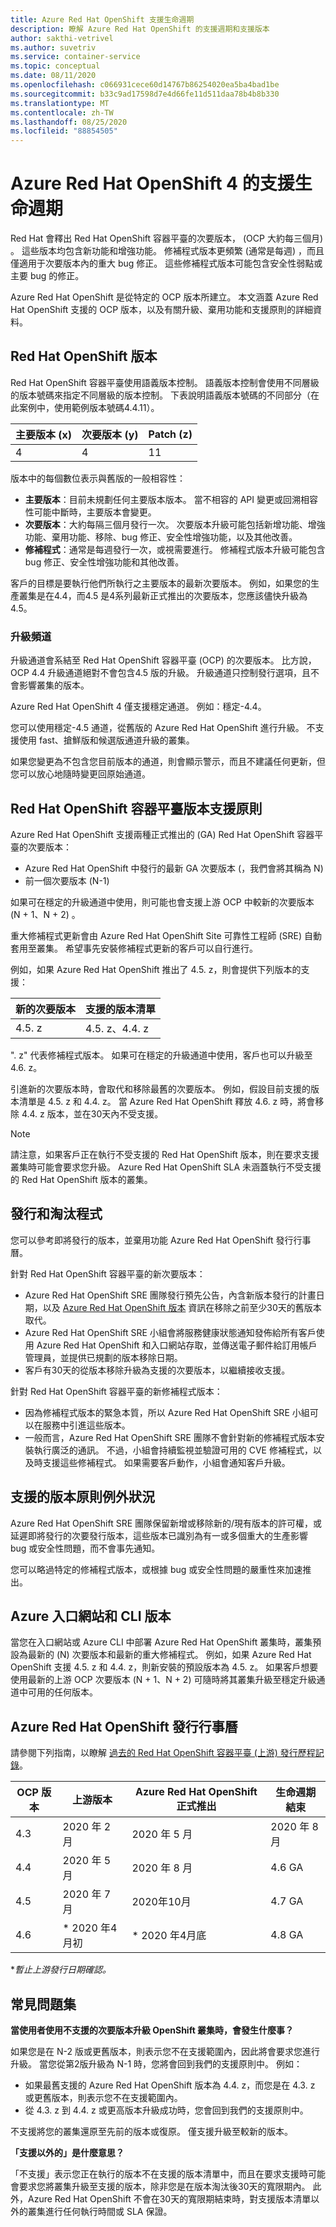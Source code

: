 ```yaml
---
title: Azure Red Hat OpenShift 支援生命週期
description: 瞭解 Azure Red Hat OpenShift 的支援週期和支援版本
author: sakthi-vetrivel
ms.author: suvetriv
ms.service: container-service
ms.topic: conceptual
ms.date: 08/11/2020
ms.openlocfilehash: c066931cece60d14767b86254020ea5ba4bad1be
ms.sourcegitcommit: b33c9ad17598d7e4d66fe11d511daa78b4b8b330
ms.translationtype: MT
ms.contentlocale: zh-TW
ms.lasthandoff: 08/25/2020
ms.locfileid: "88854505"
---
```

# <a name="support-lifecycle-for-azure-red-hat-openshift-4"></a>Azure Red Hat OpenShift 4 的支援生命週期

Red Hat 會釋出 Red Hat OpenShift 容器平臺的次要版本， (OCP 大約每三個月) 。 這些版本均包含新功能和增強功能。 修補程式版本更頻繁 (通常是每週) ，而且僅適用于次要版本內的重大 bug 修正。 這些修補程式版本可能包含安全性弱點或主要 bug 的修正。

Azure Red Hat OpenShift 是從特定的 OCP 版本所建立。 本文涵蓋 Azure Red Hat OpenShift 支援的 OCP 版本，以及有關升級、棄用功能和支援原則的詳細資料。

## <a name="red-hat-openshift-versions"></a>Red Hat OpenShift 版本

Red Hat OpenShift 容器平臺使用語義版本控制。 語義版本控制會使用不同層級的版本號碼來指定不同層級的版本控制。 下表說明語義版本號碼的不同部分（在此案例中，使用範例版本號碼4.4.11）。

|主要版本 (x) |次要版本 (y) |Patch (z) |
|-|-|-|
|4|4|11|

版本中的每個數位表示與舊版的一般相容性：

* **主要版本**：目前未規劃任何主要版本版本。 當不相容的 API 變更或回溯相容性可能中斷時，主要版本會變更。
* **次要版本**：大約每隔三個月發行一次。 次要版本升級可能包括新增功能、增強功能、棄用功能、移除、bug 修正、安全性增強功能，以及其他改善。
* **修補程式**：通常是每週發行一次，或視需要進行。 修補程式版本升級可能包含 bug 修正、安全性增強功能和其他改善。

客戶的目標是要執行他們所執行之主要版本的最新次要版本。 例如，如果您的生產叢集是在4.4，而4.5 是4系列最新正式推出的次要版本，您應該儘快升級為4.5。

### <a name="upgrade-channels"></a>升級頻道

升級通道會系結至 Red Hat OpenShift 容器平臺 (OCP) 的次要版本。 比方說，OCP 4.4 升級通道絕對不會包含4.5 版的升級。 升級通道只控制發行選項，且不會影響叢集的版本。

Azure Red Hat OpenShift 4 僅支援穩定通道。 例如：穩定-4.4。

您可以使用穩定-4.5 通道，從舊版的 Azure Red Hat OpenShift 進行升級。 不支援使用 fast、搶鮮版和候選版通道升級的叢集。

如果您變更為不包含您目前版本的通道，則會顯示警示，而且不建議任何更新，但您可以放心地隨時變更回原始通道。

## <a name="red-hat-openshift-container-platform-version-support-policy"></a>Red Hat OpenShift 容器平臺版本支援原則

Azure Red Hat OpenShift 支援兩種正式推出的 (GA) Red Hat OpenShift 容器平臺的次要版本：
* Azure Red Hat OpenShift 中發行的最新 GA 次要版本 (，我們會將其稱為 N) 
* 前一個次要版本 (N-1) 

如果可在穩定的升級通道中使用，則可能也會支援上游 OCP 中較新的次要版本 (N + 1、N + 2) 。

重大修補程式更新會由 Azure Red Hat OpenShift Site 可靠性工程師 (SRE) 自動套用至叢集。 希望事先安裝修補程式更新的客戶可以自行進行。

例如，如果 Azure Red Hat OpenShift 推出了 4.5. z，則會提供下列版本的支援：

|新的次要版本|支援的版本清單|
|-|-|
|4.5. z|4.5. z、4.4. z|

". z" 代表修補程式版本。 如果可在穩定的升級通道中使用，客戶也可以升級至 4.6. z。

引進新的次要版本時，會取代和移除最舊的次要版本。 例如，假設目前支援的版本清單是 4.5. z 和 4.4. z。 當 Azure Red Hat OpenShift 釋放 4.6. z 時，將會移除 4.4. z 版本，並在30天內不受支援。

> [!NOTE]
> 請注意，如果客戶正在執行不受支援的 Red Hat OpenShift 版本，則在要求支援叢集時可能會要求您升級。 Azure Red Hat OpenShift SLA 未涵蓋執行不受支援的 Red Hat OpenShift 版本的叢集。

## <a name="release-and-deprecation-process"></a>發行和淘汰程式

您可以參考即將發行的版本，並棄用功能 Azure Red Hat OpenShift 發行行事曆。

針對 Red Hat OpenShift 容器平臺的新次要版本：
* Azure Red Hat OpenShift SRE 團隊發行預先公告，內含新版本發行的計畫日期，以及 [Azure Red Hat OpenShift 版本](https://github.com/Azure/OpenShift/releases) 資訊在移除之前至少30天的舊版本取代。
* Azure Red Hat OpenShift SRE 小組會將服務健康狀態通知發佈給所有客戶使用 Azure Red Hat OpenShift 和入口網站存取，並傳送電子郵件給訂用帳戶管理員，並提供已規劃的版本移除日期。
* 客戶有30天的從版本移除升級為支援的次要版本，以繼續接收支援。

針對 Red Hat OpenShift 容器平臺的新修補程式版本：
* 因為修補程式版本的緊急本質，所以 Azure Red Hat OpenShift SRE 小組可以在服務中引進這些版本。
* 一般而言，Azure Red Hat OpenShift SRE 團隊不會針對新的修補程式版本安裝執行廣泛的通訊。 不過，小組會持續監視並驗證可用的 CVE 修補程式，以及時支援這些修補程式。 如果需要客戶動作，小組會通知客戶升級。

## <a name="supported-versions-policy-exceptions"></a>支援的版本原則例外狀況

Azure Red Hat OpenShift SRE 團隊保留新增或移除新的/現有版本的許可權，或延遲即將發行的次要發行版本，這些版本已識別為有一或多個重大的生產影響 bug 或安全性問題，而不會事先通知。

您可以略過特定的修補程式版本，或根據 bug 或安全性問題的嚴重性來加速推出。

## <a name="azure-portal-and-cli-versions"></a>Azure 入口網站和 CLI 版本

當您在入口網站或 Azure CLI 中部署 Azure Red Hat OpenShift 叢集時，叢集預設為最新的 (N) 次要版本和最新的重大修補程式。 例如，如果 Azure Red Hat OpenShift 支援 4.5. z 和 4.4. z，則新安裝的預設版本為 4.5. z。 如果客戶想要使用最新的上游 OCP 次要版本 (N + 1、N + 2) 可隨時將其叢集升級至穩定升級通道中可用的任何版本。

## <a name="azure-red-hat-openshift-release-calendar"></a>Azure Red Hat OpenShift 發行行事曆

請參閱下列指南，以瞭解 [過去的 Red Hat OpenShift 容器平臺 (上游) 發行歷程記錄](https://access.redhat.com/support/policy/updates/openshift/#dates)。

|OCP 版本|上游版本|Azure Red Hat OpenShift 正式推出|生命週期結束|
|-|-|-|-|
|4.3|2020 年 2 月|2020 年 5 月|2020 年 8 月|
|4.4|2020 年 5 月|2020 年 8 月|4.6 GA|
|4.5|2020 年 7 月|2020年10月|4.7 GA
|4.6|* 2020 年4月初|* 2020 年4月底|4.8 GA|

\*_暫止上游發行日期確認。_

## <a name="faq"></a>常見問題集

**當使用者使用不支援的次要版本升級 OpenShift 叢集時，會發生什麼事？**

如果您是在 N-2 版或更舊版本，則表示您不在支援範圍內，因此將會要求您進行升級。 當您從第2版升級為 N-1 時，您將會回到我們的支援原則中。 例如：
* 如果最舊支援的 Azure Red Hat OpenShift 版本為 4.4. z，而您是在 4.3. z 或更舊版本，則表示您不在支援範圍內。
* 從 4.3. z 到 4.4. z 或更高版本升級成功時，您會回到我們的支援原則中。

不支援將您的叢集還原至先前的版本或復原。 僅支援升級至較新的版本。

**「支援以外的」是什麼意思？**

「不支援」表示您正在執行的版本不在支援的版本清單中，而且在要求支援時可能會要求您將叢集升級至支援的版本，除非您是在版本淘汰後30天的寬限期內。 此外，Azure Red Hat OpenShift 不會在30天的寬限期結束時，對支援版本清單以外的叢集進行任何執行時間或 SLA 保證。
